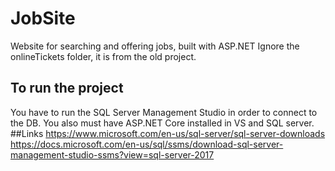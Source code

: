 # JobSite
Website for searching and offering jobs, built with ASP.NET 
Ignore the onlineTickets folder, it is from the old project. 
## To run the project
You have to run the SQL Server Management Studio in order to connect to the DB. 
You also must have ASP.NET Core installed in VS and SQL server.
##Links
https://www.microsoft.com/en-us/sql-server/sql-server-downloads
https://docs.microsoft.com/en-us/sql/ssms/download-sql-server-management-studio-ssms?view=sql-server-2017
